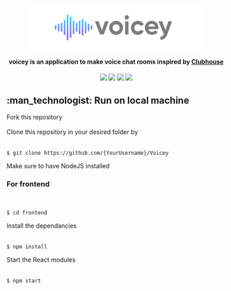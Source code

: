 ﻿<p align = "center">
<img align = "center" src = "frontend\public\Resources\Icons\voicey-light.png"/>
</p>

<h4 align = "center">voicey is an application to make voice chat rooms inspired by <a href = "https://www.joinclubhouse.com/" target="_blank">Clubhouse</a></h4>

<div align = "center">
    <h4 align = "center"> <a href="https://github.com/itsomkathe/Voicey/commits/master"><img src="https://img.shields.io/github/last-commit/itsomkathe/Voicey.svg?style=flat-square&color=green"/></a> <a href="https://github.com/itsomkathe/Voicey/commits/master"><img src="https://img.shields.io/github/commit-activity/y/itsomkathe/Voicey.svg?style=flat-square"/></a> <a href="https://opensource.org/licenses/MIT"><img src="https://img.shields.io/badge/License-MIT-blue.svg?style=flat-square&color=blue"/></a> <a href="https://github.com/Servatom/notefy/compare"><img src="https://img.shields.io/badge/PRs-welcome-brightgreen.svg?style=flat-square"/></a>
    </h4>
<div>

<h2 align = "left"> :man_technologist: Run on local machine</h2>
<div align = "left">
Fork this repository
<br/><br/>
Clone this repository in your desired folder by 
<br/><br/>
<pre><code>$ git clone https://github.com/{YourUsername}/Voicey</code></pre>
Make sure to have NodeJS installed
	
<h3>For frontend</h3>
<br/>
<pre><code>$ cd frontend</code></pre>
Install the dependancies
<br/><br/>
<pre><code>$ npm install</code></pre>
Start the React modules
<br/><br/>
<pre><code>$ npm start</code></pre>
</div>


